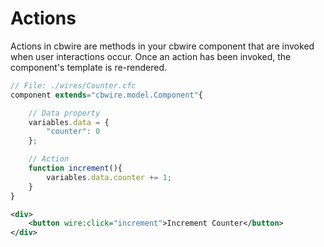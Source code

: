 # Actions

Actions in cbwire are methods in your cbwire component that are invoked when user interactions occur. Once an action has been invoked, the component's template is re-rendered.

```javascript
// File: ./wires/Counter.cfc
component extends="cbwire.model.Component"{

    // Data property
    variables.data = {
        "counter": 0
    };

    // Action
    function increment(){
        variables.data.counter += 1;
    }
}
```

```xml
<div>
    <button wire:click="increment">Increment Counter</button>
</div>
```
